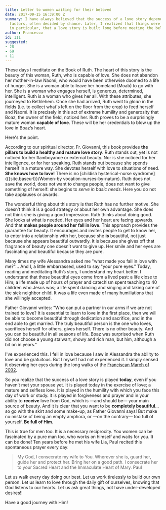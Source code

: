 ```yaml
---
title: Letter to women waiting for their beloved
date: 2017-09-15 16:39:00 Z
summary: I have always believed that the success of a love story depends on many uncontrollable
  factors, often decided by chance. Later, I realized that things were not quite so;
  in particular, that a love story is built long before meeting the beloved one!
author: Francesco
id: 111
suggested:
- 28
- 69
- 11
---
```



These days I meditate on the Book of Ruth. The heart of this story is the beauty of this woman, Ruth, who is capable of love. She does not abandon her mother-in-law Naomi, who would have been otherwise doomed to a life of hunger. She is a woman able to leave her homeland (Moab) to go with her. She is a woman who engages herself, is generous, determined, intelligent. Ruth is a woman who gives her all. With these attributes, she journeyed to Bethlehem. Once she had arrived, Ruth went to *glean* in the fields (i.e. to collect what's left on the floor from the crop) to feed herself and Naomi. It is precisely in this act of extreme humility and generosity that Boaz, the owner of the field, noticed her. Ruth proves to be a surprisingly mature woman **capable of love**. These will be her credentials to blow up the love in Boaz’s heart.

Here's the point.

According to our spiritual director,  Fr. Giovanni, this book provides **the pillars to build a healthy and mature love story**. Ruth stands out, yet is not noticed for her flamboyance or external beauty. Nor is she noticed for her intelligence, or for her speaking. Ruth stands out because she spends herself in a mature way. She devotes herself with love to situations of need. **She knows how to love!** There is no [childish hysterical-nurse syndrome]({{site.baseurl}}/Women-by vocation-nurses-by-nature). Ruth does not save the world, does not want to change people, does not want to give something of herself: she begins to *serve in basic needs*. Here you do not take applauses or awards.

The wonderful thing about this story is that Ruth has no further motive. She doesn’t think it is a good strategy or about her own advantage. She does not think she is giving a good impression. Ruth thinks about doing good. She looks at what is needed. Her eyes and her heart are facing upwards. And that **makes people around her fall in love**. This approach provides the guarantee for beauty. It encourages and invites people to get to know her, to enter into a relationship with her, because she **is** beautiful, not just because she  appears beautiful outwardly. It is because she gives off that fragrance of beauty one doesn’t want to give up. Her smile and her eyes are fascinating and beautiful because they are pure.

Many times my wife Alessandra asked me "what made you fall in love with me?"... And I, a little embarrassed, used to say "your pure eyes." Today, reading and meditating Ruth’s story, I understand my heart better. I understand that those beautiful eyes come from a lived past: a life close to Him; a life made up of hours of prayer and catechism spent teaching to 40 children who Jesus was; a life spent dancing and singing and taking care of the sick neighbor child. It was a life even made of many humiliations that she willingly accepted.

Father Giovanni writes: "Who can put a partner in our arms if we are not trained to love? It is essential to learn to love in the first place, then we will be able to become beautiful through dedication and sacrifice, and in the end able to get married. The truly beautiful person is the one who loves, sacrifices herself for others, gives herself. There is no other beauty. And you can be beautiful in all seasons of life. Boaz was surprised when Ruth did not choose a young stalwart, showy and rich man, but him, although a bit on in years."

I've experienced this. I fell in love because I saw in Alessandra the ability to love and be gratuitous. But I myself had not experienced it. I simply sensed it observing her eyes during the long walks of the [Franciscan March of 2002]({{site.baseurl}}/franciscan-march-2002).

So you realize that the success of a love story is played **today**, even if you haven’t met your spouse yet. It is played today in the exercise of love; a mature and selfless love. It is played in the humility with which you face this day of work or study. It is played in forgiveness and prayer and in your ability to **receive** love from God, which is —and should be— your main source of beauty. And it is clear that you want to be **completely beautiful**... so go with the skirt and some make-up, as Father Giovanni says! But make no mistake of being an empty amphora, or —on the contrary— too full of yourself. **Be full of Him**.

This is true for men too. It is a necessary reciprocity. You women can be fascinated by a pure man too, who works on himself and waits for you. It can be done! Ten years before he met his wife Lia, Paul recited this spontaneous prayer every day:

> My God, I consecrate my wife to You. Wherever she is, guard her, guide her and protect her. Bring her on a good path. I consecrate her to your Sacred Heart and the Immaculate Heart of Mary. 
> Paul

Let us walk every day doing our best. Let us work tirelessly to build our own person. Let us learn to love through the daily gift of ourselves, knowing that God listens to our hearts. Let us ask great things, not have under-developed desires!!

Have a good journey with Him!
